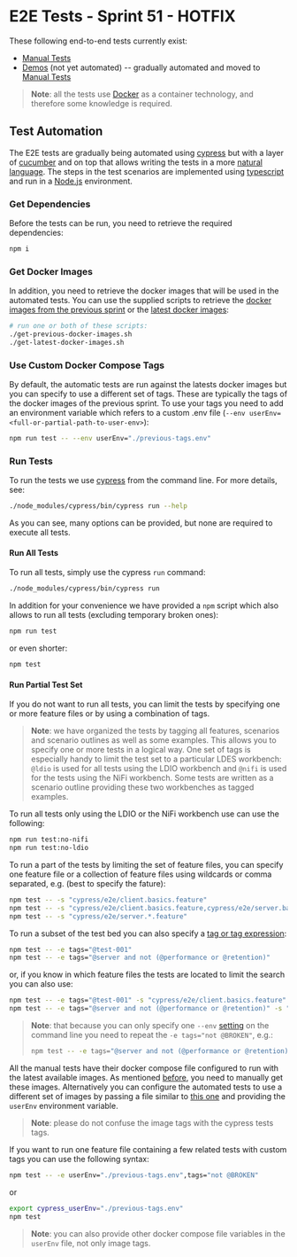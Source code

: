 # E2E Tests - Sprint 51 - HOTFIX 
These following end-to-end tests currently exist:
* [Manual Tests](./tests)
* [Demos](./demos) (not yet automated) -- gradually automated and moved to [Manual Tests](./tests)

> **Note**: all the tests use [Docker](http://www.docker.io) as a container technology, and therefore some knowledge is required.

## Test Automation
The E2E tests are gradually being automated using [cypress](https://www.cypress.io/) but with a layer of [cucumber](https://cucumber.io/) and on top that allows writing the tests in a more [natural language](https://en.wikipedia.org/wiki/Cucumber_(software)). The steps in the test scenarios are implemented using [typescript](https://www.typescriptlang.org/) and run in a [Node.js](https://nodejs.org/) environment.

### Get Dependencies
Before the tests can be run, you need to retrieve the required dependencies:
```bash
npm i
```

### Get Docker Images
In addition, you need to retrieve the docker images that will be used in the automated tests. You can use the supplied scripts to retrieve the [docker images from the previous sprint](./get-previous-docker-images.sh) or the [latest docker images](./get-latest-docker-images.sh):
```bash
# run one or both of these scripts:
./get-previous-docker-images.sh
./get-latest-docker-images.sh
```

### Use Custom Docker Compose Tags
By default, the automatic tests are run against the latests docker images but you can specify to use a different set of tags. These are typically the tags of the docker images of the previous sprint. To use your tags you need to add an environment variable which refers to a custom .env file (`--env userEnv=<full-or-partial-path-to-user-env>`):
```bash
npm run test -- --env userEnv="./previous-tags.env"
```

### Run Tests
To run the tests we use [cypress](https://www.cypress.io) from the command line. For more details, see:
```bash
./node_modules/cypress/bin/cypress run --help
```
As you can see, many options can be provided, but none are required to execute all tests.

#### Run All Tests
To run all tests, simply use the cypress `run` command:
```bash
./node_modules/cypress/bin/cypress run
```
In addition for your convenience we have provided a `npm` script which also allows to run all tests (excluding temporary broken ones):
```bash
npm run test
```
or even shorter:
```bash
npm test
```

#### Run Partial Test Set
If you do not want to run all tests, you can limit the tests by specifying one or more feature files or by using a combination of tags.

> **Note**: we have organized the tests by tagging all features, scenarios and scenario outlines as well as some examples. This allows you to specify one or more tests in a logical way. One set of tags is especially handy to limit the test set to a particular LDES workbench: `@ldio` is used for all tests using the LDIO workbench and `@nifi` is used for the tests using the NiFi workbench. Some tests are written as a scenario outline providing these two workbenches as tagged examples.

To run all tests only using the LDIO or the NiFi workbench use can use the following:
```bash
npm run test:no-nifi
npm run test:no-ldio
```

To run a part of the tests by limiting the set of feature files, you can specify one feature file or a collection of feature files using wildcards or comma separated, e.g. (best to specify the fature):
```bash
npm test -- -s "cypress/e2e/client.basics.feature"
npm test -- -s "cypress/e2e/client.basics.feature,cypress/e2e/server.basics.feature"
npm test -- -s "cypress/e2e/server.*.feature"
```
To run a subset of the test bed you can also specify a [tag or tag expression](https://cucumber.io/docs/cucumber/api/?lang=javascript#tags):
```bash
npm test -- -e tags="@test-001"
npm test -- -e tags="@server and not (@performance or @retention)"
```
or, if you know in which feature files the tests are located to limit the search you can also use:
```bash
npm test -- -e tags="@test-001" -s "cypress/e2e/client.basics.feature"
npm test -- -e tags="@server and not (@performance or @retention)" -s "cypress/e2e/server.*.feature"
```

> **Note**: that because you can only specify one `--env` [setting](https://docs.cypress.io/guides/guides/environment-variables#Option-4---env) on the command line you need to repeat the `-e tags="not @BROKEN"`, e.g.:
> ```bash
> npm test -- -e tags="@server and not (@performance or @retention) and not @BROKEN" -s "cypress/e2e/server.*.feature"
> ```

All the manual tests have their docker compose file configured to run with the latest available images. As mentioned [before](#get-docker-images), you need to manually get these images. Alternatively you can configure the automated tests to use a different set of images by passing a file similar to [this one](./previous-tags.env) and providing the `userEnv` environment variable.

> **Note**: please do not confuse the image tags with the cypress tests tags. 

If you want to run one feature file containing a few related tests with custom tags you can use the following syntax:
```bash
npm test -- -e userEnv="./previous-tags.env",tags="not @BROKEN"
```
or
```bash
export cypress_userEnv="./previous-tags.env"
npm test
```

> **Note**: you can also provide other docker compose file variables in the `userEnv` file, not only image tags.
